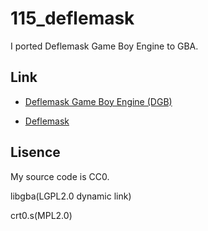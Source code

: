 # 115_deflemask

I ported Deflemask Game Boy Engine to GBA.


## Link

- [Deflemask Game Boy Engine (DGB)](https://github.com/Pegmode/Deflemask-GB-Engine)

- [Deflemask](https://www.deflemask.com/)


## Lisence

My source code is CC0.

libgba(LGPL2.0 dynamic link)

crt0.s(MPL2.0)

